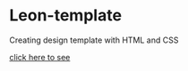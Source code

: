 # Leon-template
Creating design template with HTML and CSS

[click here to see](https://mohamedshehtaa.github.io/Leon-template/)
